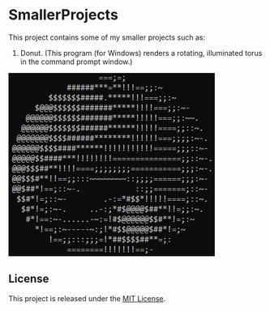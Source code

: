 # SmallerProjects

This project contains some of my smaller projects such as:

1. Donut. (This program (for Windows) renders a rotating, illuminated torus in the command prompt window.)

![Donut](Donut/Donut.png)

## License

This project is released under the [MIT License](LICENSE).